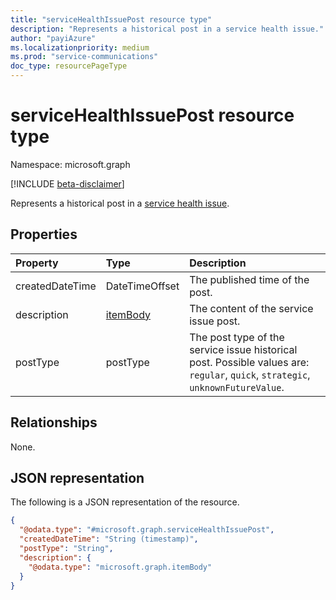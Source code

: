 ```yaml
---
title: "serviceHealthIssuePost resource type"
description: "Represents a historical post in a service health issue."
author: "payiAzure"
ms.localizationpriority: medium
ms.prod: "service-communications"
doc_type: resourcePageType
---
```


# serviceHealthIssuePost resource type

Namespace: microsoft.graph

[!INCLUDE [beta-disclaimer](../../includes/beta-disclaimer.md)]

Represents a historical post in a [service health issue](../resources/servicehealthissue.md).

## Properties
|Property|Type|Description|
|:---|:---|:---|
|createdDateTime|DateTimeOffset|The published time of the post.|
|description|[itemBody](../resources/itembody.md)|The content of the service issue post.|
|postType|postType|The post type of the service issue historical post. Possible values are: `regular`, `quick`, `strategic`, `unknownFutureValue`.|

## Relationships
None.

## JSON representation
The following is a JSON representation of the resource.
<!-- {
  "blockType": "resource",
  "@odata.type": "microsoft.graph.serviceHealthIssuePost"
}
-->
``` json
{
  "@odata.type": "#microsoft.graph.serviceHealthIssuePost",
  "createdDateTime": "String (timestamp)",
  "postType": "String",
  "description": {
    "@odata.type": "microsoft.graph.itemBody"
  }
}
```

